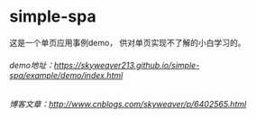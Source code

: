# simple-spa
这是一个单页应用事例demo， 供对单页实现不了解的小白学习的。

###### demo地址：https://skyweaver213.github.io/simple-spa/example/demo/index.html<br/>
###### 博客文章：http://www.cnblogs.com/skyweaver/p/6402565.html
